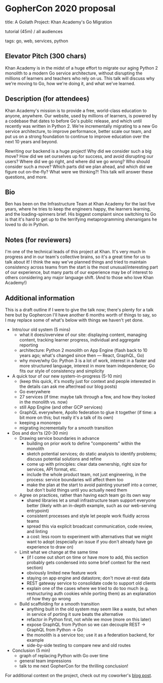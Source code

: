 # GopherCon 2020 proposal

title: A Goliath Project: Khan Academy's Go Migration

tutorial (45m) / all audiences

tags: go, web, services, python

## Elevator Pitch (300 chars)
Khan Academy is in the midst of a huge effort to migrate our aging Python 2 monolith to a modern Go service architecture, without disrupting the millions of learners and teachers who rely on us. This talk will discuss why we're moving to Go, how we're doing it, and what we've learned.

## Description (for attendees)
Khan Academy's mission is to provide a free, world-class education to anyone, anywhere. Our website, used by millions of learners, is powered by a codebase that dates to before Go's public release, and which until recently was written in Python 2. We're incrementally migrating to a new Go service architecture, to improve performance, better scale our team, and put us on a strong foundation to continue to improve education over the next 10 years and beyond.

Rewriting our backend is a huge project! Why did we consider such a big move? How did we set ourselves up for success, and avoid disrupting our users? Where did we go right, and where did we go wrong? Who should consider such a move? Which parts did we plan ahead, and which did we figure out on-the-fly? What were we thinking?! This talk will answer these questions, and more.

## Bio

Ben has been on the Infrastructure Team at Khan Academy for the last five years, where he tries to keep the engineers happy, the learners learning, and the loading-spinners brief. His biggest complaint since switching to Go is that it's hard to get up to the terrifying metaprogramming shenanigans he loved to do in Python.

## Notes (for reviewers)

I'm one of the technical leads of this project at Khan. It's very much in progress and in our team's collective brains, so it's a great time for us to talk about it! I think the way we've planned things and tried to maintain consistency across teams from the start is the most unusual/interesting part of our experience, but many parts of our experience may be of interest to others considering any major language shift. (And to those who love Khan Academy!)

## Additional information

This is a draft outline if I were to give the talk now; there's plenty for a talk here but by Gophercon I'll have another 6 months worth of things to say, so I may replace some of what's below with things we haven't yet done.

- Intro/our old system (5 mins)
    - what it does/overview of our site: displaying content, managing content, tracking learner progress, individual and aggregate reporting
    - architecture: Python 2 monolith on App Engine (flash back to 10 years ago; what's changed since then — React, GraphQL, Go)
    - why move/why Go: Python 3 is a lot of work, interest in a faster and more structured language, interest in more team independence; Go fits our style of consistency and simplicity
- A quick tour of our new system-in-progress (5-10 min)
    - (keep this quick, it's mostly just for context and people interested in the details can ask me after/read our blog posts)
    - Go everywhere
    - 27 services (if time: maybe talk through a few, and how they looked in the monolith vs. now)
    - still App Engine (and other GCP services)
    - GraphQL everywhere, Apollo federation to glue it together (if time: a bit more on this; but really it's a talk of its own)
    - keeping a monorepo
    - migrating incrementally for a smooth transition
- Dos and don'ts (20-30 min)
    - Drawing service boundaries in advance
        - building on prior work to define "components" within the monolith
        - sketch potential services; do static analysis to identify problems; discuss potential solutions and refine
        - come up with principles: clear data ownership, right size for services, API format, etc.
        - include the whole product team, not just engineering, in the process: service boundaries will affect them too
        - make the plan at the start to avoid painting yourself into a corner, but don't build things until you actually need them
    - Agree on practices, rather than having each team go its own way
        - shared libraries let a small infrastructure team support everyone better (likely with an in-depth example, such as our web-serving entrypoint)
        - consistent processes and style let people work fluidly across teams
        - spread this via explicit broadcast communication, code review, and linting
        - a cost: less room to experiment with alternatives that we might want to adopt (especially an issue if you don't already have go experience to draw on)
    - Limit what we change at the same time
        - (if I come out short on time or have more to add, this section probably gets condensed into some brief context for the next section)
        - obviously limited new feature work
        - staying on app engine and datastore; don't move at-rest data
        - REST gateway service to consolidate code to support old clients
        - explain one of the cases where we tried to do too much (e.g. restructuring auth cookies while porting them) as an explanation of how they go wrong
    - Build scaffolding for a smooth transition
        - anything built in the old system may seem like a waste, but when in service of porting it sure beats the alternative
        - refactor in Python first, not while we move (more on this later)
        - expose GraphQL from Python so we can decouple REST -> GraphQL from Python -> Go
        - the monolith is a service too; use it as a federation backend, for example
        - side-by-side testing to compare new and old routes
- Conclusion (5 min)
    - graph of replacing Python with Go over time
    - general team impressions
    - talk to me next GopherCon for the thrilling conclusion!

For additional context on the project, check out my coworker's [blog post](https://engineering.khanacademy.org/posts/goliath.htm).
